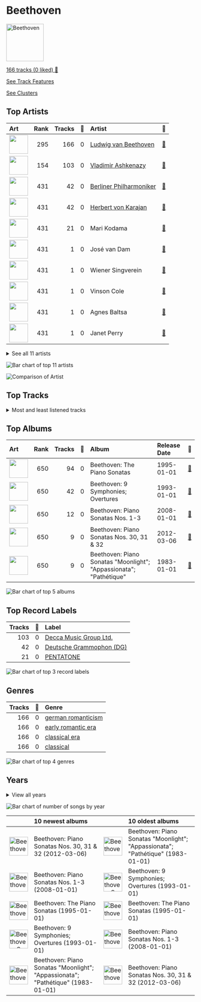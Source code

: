 # Beethoven


<img src="https://i.scdn.co/image/ab67616d00001e02c18e2114a3a3ef543635197a" alt="Beethoven" width="100" />

[166 tracks (0 liked) 🔗](https://open.spotify.com/playlist/6Lvj5MXaiMrmyaBnvLvxAW)

[See Track Features](audio_features.md)

[See Clusters](clusters/overview.md)

## Top Artists

| Art | Rank | Tracks | 💚 | Artist | 🔗 |
|:---|---:|---:|---:|:---|:---|
| <img src="https://i.scdn.co/image/ab6761610000e5eba636b0b244253f602a629796" alt="" width="50" /> | 295 | 166 | 0 | [Ludwig van Beethoven](../../artists/ludwig_van_beethoven/overview.md) | [🔗](https://open.spotify.com/artist/2wOqMjp9TyABvtHdOSOTUS) |
| <img src="https://i.scdn.co/image/ab6761610000e5eba5a4a932f73faefc19b4e24f" alt="" width="50" /> | 154 | 103 | 0 | [Vladimir Ashkenazy](../../artists/vladimir_ashkenazy/overview.md) | [🔗](https://open.spotify.com/artist/20iZXzMb8LoWXOeca32i82) |
| <img src="https://i.scdn.co/image/ab6761610000e5eb92e0a1e423bd8590dcd43bda" alt="" width="50" /> | 431 | 42 | 0 | [Berliner Philharmoniker](../../artists/berliner_philharmoniker/overview.md) | [🔗](https://open.spotify.com/artist/6uRJnvQ3f8whVnmeoecv5Z) |
| <img src="https://i.scdn.co/image/ab6761610000e5ebf67fde1740e91a88445d5bdd" alt="" width="50" /> | 431 | 42 | 0 | [Herbert von Karajan](../../artists/herbert_von_karajan/overview.md) | [🔗](https://open.spotify.com/artist/5zCaQxjl110XTrm4LQ1CxY) |
| <img src="https://i.scdn.co/image/da227efdc2e4be12443dcb5fa1ceb257fd1baf6a" alt="" width="50" /> | 431 | 21 | 0 | Mari Kodama | [🔗](https://open.spotify.com/artist/0s0wG03kPyu7MXERfcuxim) |
| <img src="https://i.scdn.co/image/7edeefee1e00dc240f153b601cf735baba09a17a" alt="" width="50" /> | 431 | 1 | 0 | José van Dam | [🔗](https://open.spotify.com/artist/5qNUHMEhszyeXNYMn4sswd) |
| <img src="https://i.scdn.co/image/e403106a45cbd0e2ca51e4d1b18b9a587f9177be" alt="" width="50" /> | 431 | 1 | 0 | Wiener Singverein | [🔗](https://open.spotify.com/artist/35QSympF887CO8h5eZHme2) |
| <img src="https://i.scdn.co/image/a97382fc1e98c5a755daf70d7a9355f673811707" alt="" width="50" /> | 431 | 1 | 0 | Vinson Cole | [🔗](https://open.spotify.com/artist/2j6cP3f3TxyHzcKdWYSm6h) |
| <img src="https://i.scdn.co/image/ab67616d0000b27322070c61a7616392f04f070f" alt="" width="50" /> | 431 | 1 | 0 | Agnes Baltsa | [🔗](https://open.spotify.com/artist/2amF56vDuTTbZJQsqUgbuC) |
| <img src="https://i.scdn.co/image/ab67616d0000b27322070c61a7616392f04f070f" alt="" width="50" /> | 431 | 1 | 0 | Janet Perry | [🔗](https://open.spotify.com/artist/1bV3KjOPs1AI3OolJiYogN) |


<details>
<summary>See all 11 artists</summary>

| Art | Rank | Tracks | 💚 | Artist | 🔗 |
|:---|---:|---:|---:|:---|:---|
| <img src="https://i.scdn.co/image/ab67616d0000b273ad42862ef7e02b09abe20699" alt="" width="50" /> | 431 | 1 | 0 | Helmut Froschauer | [🔗](https://open.spotify.com/artist/172Encqfd2ZhWAleNg1gbO) |

</details>


![Bar chart of top 11 artists](../../images/playlists/beethoven/artists.png)

![Comparison of Artist](../../images/playlists/beethoven/artists_comparison.png)

## Top Tracks




<details>
<summary>Most and least listened tracks</summary>

| Rank | ​ | Most listened tracks | Rank | ​​ | Least listened tracks |
|---:|:---|:---|---:|:---|:---|
| 987 | <img src="https://i.scdn.co/image/ab67616d0000b273c18e2114a3a3ef543635197a" alt="Beethoven: The Piano Sonatas" width="50" /> | [Piano Sonata No. 18 in E flat, Op. 31 No. 3 -"The Hunt": 1. Allegro](../../artists/ludwig_van_beethoven/overview.md) | 987 | <img src="https://i.scdn.co/image/ab67616d0000b2731500f9a293f0106619f16a7d" alt="Beethoven: Piano Sonatas &quot;Moonlight&quot;; &quot;Appassionata&quot;; &quot;Pathétique&quot;" width="50" /> | [Piano Sonata No. 14 in C-Sharp Minor, Op. 27 No. 2 "Moonlight": I. Adagio sostenuto](../../artists/ludwig_van_beethoven/overview.md) |
| 987 | <img src="https://i.scdn.co/image/ab67616d0000b273c18e2114a3a3ef543635197a" alt="Beethoven: The Piano Sonatas" width="50" /> | [Piano Sonata No. 31 in A flat, Op. 110: 3. Adagio ma non troppo](../../artists/ludwig_van_beethoven/overview.md) | 987 | <img src="https://i.scdn.co/image/ab67616d0000b273c18e2114a3a3ef543635197a" alt="Beethoven: The Piano Sonatas" width="50" /> | [Piano Sonata No. 20 in G, Op. 49 No. 2: 1. Allegro ma non troppo](../../artists/ludwig_van_beethoven/overview.md) |
| 987 | <img src="https://i.scdn.co/image/ab67616d0000b273c18e2114a3a3ef543635197a" alt="Beethoven: The Piano Sonatas" width="50" /> | [Piano Sonata No. 11 in B flat, Op. 22: 4. Rondo (Allegretto)](../../artists/ludwig_van_beethoven/overview.md) | 987 | <img src="https://i.scdn.co/image/ab67616d0000b2730b9ae3f056fa16819bc9dd48" alt="Beethoven: Piano Sonatas Nos. 30, 31 &amp; 32" width="50" /> | [Piano Sonata No. 30 in E Major, Op. 109: III. Gesangvoll, mit innigster Empfindung. Andante molto cantabile ed espressivo](../../artists/ludwig_van_beethoven/overview.md) |
| 987 | <img src="https://i.scdn.co/image/ab67616d0000b27370426e24663b43f11ebd9c24" alt="Beethoven: 9 Symphonies; Overtures" width="50" /> | [Symphony No. 7 in A Major, Op. 92: II. Allegretto](../../artists/ludwig_van_beethoven/overview.md) | 987 | <img src="https://i.scdn.co/image/ab67616d0000b2731500f9a293f0106619f16a7d" alt="Beethoven: Piano Sonatas &quot;Moonlight&quot;; &quot;Appassionata&quot;; &quot;Pathétique&quot;" width="50" /> | [Piano Sonata No. 23 in F Minor, Op. 57 "Appassionata": I. Allegro assai](../../artists/ludwig_van_beethoven/overview.md) |
| 987 | <img src="https://i.scdn.co/image/ab67616d0000b2732266fb9b5484a5dc280e5bff" alt="Beethoven: Piano Sonatas Nos. 1-3" width="50" /> | [Piano Sonata No. 1 in F Minor, Op. 2 No. 1: II. Adagio](../../artists/ludwig_van_beethoven/overview.md) | 987 | <img src="https://i.scdn.co/image/ab67616d0000b273c18e2114a3a3ef543635197a" alt="Beethoven: The Piano Sonatas" width="50" /> | [Piano Sonata No. 4 in E flat, Op. 7: 3. Allegro](../../artists/ludwig_van_beethoven/overview.md) |
| 987 | <img src="https://i.scdn.co/image/ab67616d0000b2730b9ae3f056fa16819bc9dd48" alt="Beethoven: Piano Sonatas Nos. 30, 31 &amp; 32" width="50" /> | [Piano Sonata No. 32 in C Minor, Op. 111: I. Maestoso - Allegro con brio ed appassionato](../../artists/ludwig_van_beethoven/overview.md) | 987 | <img src="https://i.scdn.co/image/ab67616d0000b27370426e24663b43f11ebd9c24" alt="Beethoven: 9 Symphonies; Overtures" width="50" /> | [Symphony No. 5 in C Minor, Op. 67: II. Andante con moto](../../artists/ludwig_van_beethoven/overview.md) |
| 987 | <img src="https://i.scdn.co/image/ab67616d0000b273c18e2114a3a3ef543635197a" alt="Beethoven: The Piano Sonatas" width="50" /> | [Piano Sonata No. 28 in A, Op. 101: 3. Langsam und sehnsuchtsvoll (Adagio ma non troppo, con affetto)](../../artists/ludwig_van_beethoven/overview.md) | 987 | <img src="https://i.scdn.co/image/ab67616d0000b27370426e24663b43f11ebd9c24" alt="Beethoven: 9 Symphonies; Overtures" width="50" /> | [Symphony No. 4 in B Flat Major, Op. 60: I. Adagio – Allegro vivace](../../artists/ludwig_van_beethoven/overview.md) |
| 987 | <img src="https://i.scdn.co/image/ab67616d0000b273c18e2114a3a3ef543635197a" alt="Beethoven: The Piano Sonatas" width="50" /> | [Piano Sonata No. 11 in B flat, Op. 22: 1. Allegro con brio](../../artists/ludwig_van_beethoven/overview.md) | 987 | <img src="https://i.scdn.co/image/ab67616d0000b273c18e2114a3a3ef543635197a" alt="Beethoven: The Piano Sonatas" width="50" /> | [Piano Sonata No. 4 in E flat, Op. 7: 1. Allegro molto e con brio](../../artists/ludwig_van_beethoven/overview.md) |
| 987 | <img src="https://i.scdn.co/image/ab67616d0000b27370426e24663b43f11ebd9c24" alt="Beethoven: 9 Symphonies; Overtures" width="50" /> | [Symphony No. 5 in C Minor, Op. 67: I. Allegro con brio](../../artists/ludwig_van_beethoven/overview.md) | 987 | <img src="https://i.scdn.co/image/ab67616d0000b27370426e24663b43f11ebd9c24" alt="Beethoven: 9 Symphonies; Overtures" width="50" /> | [Symphony No. 5 in C Minor, Op. 67: III. Scherzo. Allegro](../../artists/ludwig_van_beethoven/overview.md) |
| 987 | <img src="https://i.scdn.co/image/ab67616d0000b273c18e2114a3a3ef543635197a" alt="Beethoven: The Piano Sonatas" width="50" /> | [Piano Sonata No. 18 in E flat, Op. 31 No. 3 -"The Hunt": 3. Menuetto (Moderato e grazioso)](../../artists/ludwig_van_beethoven/overview.md) | 987 | <img src="https://i.scdn.co/image/ab67616d0000b27370426e24663b43f11ebd9c24" alt="Beethoven: 9 Symphonies; Overtures" width="50" /> | [Symphony No. 4 in B Flat Major, Op. 60: III. Allegro vivace](../../artists/ludwig_van_beethoven/overview.md) |

</details>

## Top Albums



| Art | Rank | Tracks | 💚 | Album | Release Date | 🔗 |
|:---|---:|---:|---:|:---|:---|:---|
| <img src="https://i.scdn.co/image/ab67616d0000b273c18e2114a3a3ef543635197a" alt="" width="50" /> | 650 | 94 | 0 | Beethoven: The Piano Sonatas | 1995-01-01 | [🔗](https://open.spotify.com/album/7xbsSOswKgms1fUFuwKArz) |
| <img src="https://i.scdn.co/image/ab67616d0000b27370426e24663b43f11ebd9c24" alt="" width="50" /> | 650 | 42 | 0 | Beethoven: 9 Symphonies; Overtures | 1993-01-01 | [🔗](https://open.spotify.com/album/2DQTNTznsteIZciZdyeWdj) |
| <img src="https://i.scdn.co/image/ab67616d0000b2732266fb9b5484a5dc280e5bff" alt="" width="50" /> | 650 | 12 | 0 | Beethoven: Piano Sonatas Nos. 1-3 | 2008-01-01 | [🔗](https://open.spotify.com/album/5CjMjZJnjdHHgwAVkqrvXq) |
| <img src="https://i.scdn.co/image/ab67616d0000b2730b9ae3f056fa16819bc9dd48" alt="" width="50" /> | 650 | 9 | 0 | Beethoven: Piano Sonatas Nos. 30, 31 & 32 | 2012-03-06 | [🔗](https://open.spotify.com/album/478l1JdqbqDzcmmgrqw2zu) |
| <img src="https://i.scdn.co/image/ab67616d0000b2731500f9a293f0106619f16a7d" alt="" width="50" /> | 650 | 9 | 0 | Beethoven: Piano Sonatas "Moonlight"; "Appassionata"; "Pathétique" | 1983-01-01 | [🔗](https://open.spotify.com/album/0RCfE1YhkdrjnM3kXT3YLl) |

![Bar chart of top 5 albums](../../images/playlists/beethoven/albums.png)

## Top Record Labels

| Tracks | 💚 | Label |
|---:|---:|:---|
| 103 | 0 | [Decca Music Group Ltd.](../../labels/decca_music_group_ltd_/overview.md) |
| 42 | 0 | [Deutsche Grammophon (DG)](../../labels/deutsche_grammophon_(dg)/overview.md) |
| 21 | 0 | [PENTATONE](../../labels/pentatone/overview.md) |

![Bar chart of top 3 record labels](../../images/playlists/beethoven/labels.png)

## Genres

| Tracks | 💚 | Genre |
|---:|---:|:---|
| 166 | 0 | [german romanticism](../../genres/german_romanticism/overview.md) |
| 166 | 0 | [early romantic era](../../genres/early_romantic_era/overview.md) |
| 166 | 0 | [classical era](../../genres/classical_era/overview.md) |
| 166 | 0 | [classical](../../genres/classical/overview.md) |

![Bar chart of top 4 genres](../../images/playlists/beethoven/genres.png)

## Years


<details>
<summary>View all years</summary>

| Year | Number of Tracks |
|:---|---:|
| 2012 | 9 |
| 2008 | 12 |
| [1995](1995/overview.md) | 94 |
| [1993](1993/overview.md) | 42 |
| 1983 | 9 |

</details>


![Bar chart of number of songs by year](../../images/playlists/beethoven/years.png)

| ​ | 10 newest albums | ​​ | 10 oldest albums |
|:---|:---|:---|:---|
| <img src="https://i.scdn.co/image/ab67616d0000b2730b9ae3f056fa16819bc9dd48" alt="Beethoven: Piano Sonatas Nos. 30, 31 &amp; 32" width="50" /> | Beethoven: Piano Sonatas Nos. 30, 31 & 32 (2012-03-06) | <img src="https://i.scdn.co/image/ab67616d0000b2731500f9a293f0106619f16a7d" alt="Beethoven: Piano Sonatas &quot;Moonlight&quot;; &quot;Appassionata&quot;; &quot;Pathétique&quot;" width="50" /> | Beethoven: Piano Sonatas "Moonlight"; "Appassionata"; "Pathétique" (1983-01-01) |
| <img src="https://i.scdn.co/image/ab67616d0000b2732266fb9b5484a5dc280e5bff" alt="Beethoven: Piano Sonatas Nos. 1-3" width="50" /> | Beethoven: Piano Sonatas Nos. 1-3 (2008-01-01) | <img src="https://i.scdn.co/image/ab67616d0000b27370426e24663b43f11ebd9c24" alt="Beethoven: 9 Symphonies; Overtures" width="50" /> | Beethoven: 9 Symphonies; Overtures (1993-01-01) |
| <img src="https://i.scdn.co/image/ab67616d0000b273c18e2114a3a3ef543635197a" alt="Beethoven: The Piano Sonatas" width="50" /> | Beethoven: The Piano Sonatas (1995-01-01) | <img src="https://i.scdn.co/image/ab67616d0000b273c18e2114a3a3ef543635197a" alt="Beethoven: The Piano Sonatas" width="50" /> | Beethoven: The Piano Sonatas (1995-01-01) |
| <img src="https://i.scdn.co/image/ab67616d0000b27370426e24663b43f11ebd9c24" alt="Beethoven: 9 Symphonies; Overtures" width="50" /> | Beethoven: 9 Symphonies; Overtures (1993-01-01) | <img src="https://i.scdn.co/image/ab67616d0000b2732266fb9b5484a5dc280e5bff" alt="Beethoven: Piano Sonatas Nos. 1-3" width="50" /> | Beethoven: Piano Sonatas Nos. 1-3 (2008-01-01) |
| <img src="https://i.scdn.co/image/ab67616d0000b2731500f9a293f0106619f16a7d" alt="Beethoven: Piano Sonatas &quot;Moonlight&quot;; &quot;Appassionata&quot;; &quot;Pathétique&quot;" width="50" /> | Beethoven: Piano Sonatas "Moonlight"; "Appassionata"; "Pathétique" (1983-01-01) | <img src="https://i.scdn.co/image/ab67616d0000b2730b9ae3f056fa16819bc9dd48" alt="Beethoven: Piano Sonatas Nos. 30, 31 &amp; 32" width="50" /> | Beethoven: Piano Sonatas Nos. 30, 31 & 32 (2012-03-06) |